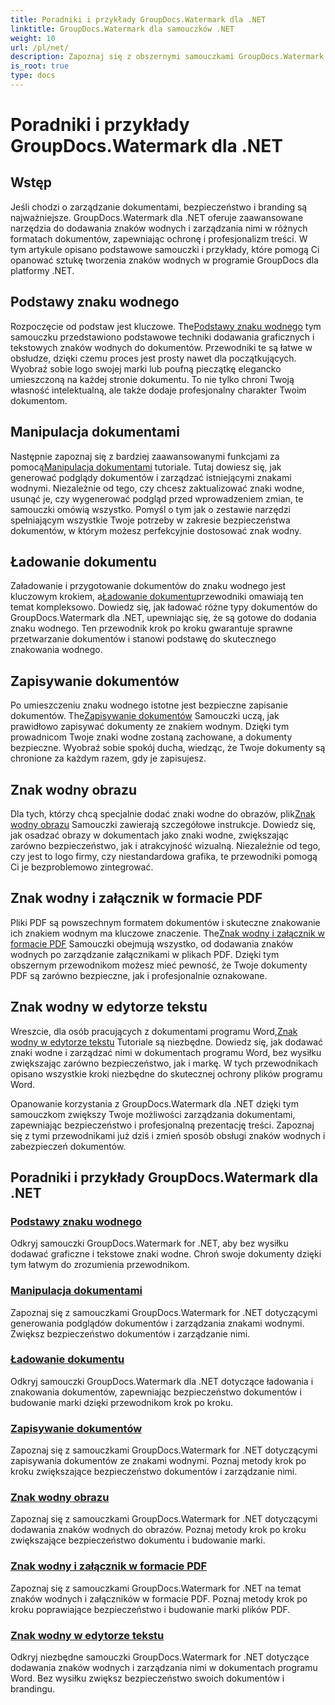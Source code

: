 ```yaml
---
title: Poradniki i przykłady GroupDocs.Watermark dla .NET
linktitle: GroupDocs.Watermark dla samouczków .NET
weight: 10
url: /pl/net/
description: Zapoznaj się z obszernymi samouczkami GroupDocs.Watermark dla .NET. Dowiedz się, jak dodawać, zarządzać i zabezpieczać znaki wodne w różnych formatach dokumentów, korzystając z przewodników krok po kroku.
is_root: true
type: docs
---
```

# Poradniki i przykłady GroupDocs.Watermark dla .NET

## Wstęp

Jeśli chodzi o zarządzanie dokumentami, bezpieczeństwo i branding są najważniejsze. GroupDocs.Watermark dla .NET oferuje zaawansowane narzędzia do dodawania znaków wodnych i zarządzania nimi w różnych formatach dokumentów, zapewniając ochronę i profesjonalizm treści. W tym artykule opisano podstawowe samouczki i przykłady, które pomogą Ci opanować sztukę tworzenia znaków wodnych w programie GroupDocs dla platformy .NET.

## Podstawy znaku wodnego

 Rozpoczęcie od podstaw jest kluczowe. The[Podstawy znaku wodnego](./watermarking-basics/) tym samouczku przedstawiono podstawowe techniki dodawania graficznych i tekstowych znaków wodnych do dokumentów. Przewodniki te są łatwe w obsłudze, dzięki czemu proces jest prosty nawet dla początkujących. Wyobraź sobie logo swojej marki lub poufną pieczątkę elegancko umieszczoną na każdej stronie dokumentu. To nie tylko chroni Twoją własność intelektualną, ale także dodaje profesjonalny charakter Twoim dokumentom.

## Manipulacja dokumentami

 Następnie zapoznaj się z bardziej zaawansowanymi funkcjami za pomocą[Manipulacja dokumentami](./document-manipulation/) tutoriale. Tutaj dowiesz się, jak generować podglądy dokumentów i zarządzać istniejącymi znakami wodnymi. Niezależnie od tego, czy chcesz zaktualizować znaki wodne, usunąć je, czy wygenerować podgląd przed wprowadzeniem zmian, te samouczki omówią wszystko. Pomyśl o tym jak o zestawie narzędzi spełniającym wszystkie Twoje potrzeby w zakresie bezpieczeństwa dokumentów, w którym możesz perfekcyjnie dostosować znak wodny.

## Ładowanie dokumentu

 Załadowanie i przygotowanie dokumentów do znaku wodnego jest kluczowym krokiem, a[Ładowanie dokumentu](./document-loadings/)przewodniki omawiają ten temat kompleksowo. Dowiedz się, jak ładować różne typy dokumentów do GroupDocs.Watermark dla .NET, upewniając się, że są gotowe do dodania znaku wodnego. Ten przewodnik krok po kroku gwarantuje sprawne przetwarzanie dokumentów i stanowi podstawę do skutecznego znakowania wodnego.

## Zapisywanie dokumentów

 Po umieszczeniu znaku wodnego istotne jest bezpieczne zapisanie dokumentów. The[Zapisywanie dokumentów](./document-savings/) Samouczki uczą, jak prawidłowo zapisywać dokumenty ze znakiem wodnym. Dzięki tym prowadnicom Twoje znaki wodne zostaną zachowane, a dokumenty bezpieczne. Wyobraź sobie spokój ducha, wiedząc, że Twoje dokumenty są chronione za każdym razem, gdy je zapisujesz.

## Znak wodny obrazu

 Dla tych, którzy chcą specjalnie dodać znaki wodne do obrazów, plik[Znak wodny obrazu](./image-watermarkings/) Samouczki zawierają szczegółowe instrukcje. Dowiedz się, jak osadzać obrazy w dokumentach jako znaki wodne, zwiększając zarówno bezpieczeństwo, jak i atrakcyjność wizualną. Niezależnie od tego, czy jest to logo firmy, czy niestandardowa grafika, te przewodniki pomogą Ci je bezproblemowo zintegrować.

## Znak wodny i załącznik w formacie PDF

Pliki PDF są powszechnym formatem dokumentów i skuteczne znakowanie ich znakiem wodnym ma kluczowe znaczenie. The[Znak wodny i załącznik w formacie PDF](./pdf-watermarking-attachments/) Samouczki obejmują wszystko, od dodawania znaków wodnych po zarządzanie załącznikami w plikach PDF. Dzięki tym obszernym przewodnikom możesz mieć pewność, że Twoje dokumenty PDF są zarówno bezpieczne, jak i profesjonalnie oznakowane.

## Znak wodny w edytorze tekstu

 Wreszcie, dla osób pracujących z dokumentami programu Word,[Znak wodny w edytorze tekstu](./word-processing-watermarkings/) Tutoriale są niezbędne. Dowiedz się, jak dodawać znaki wodne i zarządzać nimi w dokumentach programu Word, bez wysiłku zwiększając zarówno bezpieczeństwo, jak i markę. W tych przewodnikach opisano wszystkie kroki niezbędne do skutecznej ochrony plików programu Word.

Opanowanie korzystania z GroupDocs.Watermark dla .NET dzięki tym samouczkom zwiększy Twoje możliwości zarządzania dokumentami, zapewniając bezpieczeństwo i profesjonalną prezentację treści. Zapoznaj się z tymi przewodnikami już dziś i zmień sposób obsługi znaków wodnych i zabezpieczeń dokumentów.
## Poradniki i przykłady GroupDocs.Watermark dla .NET 
### [Podstawy znaku wodnego](./watermarking-basics/)
Odkryj samouczki GroupDocs.Watermark for .NET, aby bez wysiłku dodawać graficzne i tekstowe znaki wodne. Chroń swoje dokumenty dzięki tym łatwym do zrozumienia przewodnikom.
### [Manipulacja dokumentami](./document-manipulation/)
Zapoznaj się z samouczkami GroupDocs.Watermark for .NET dotyczącymi generowania podglądów dokumentów i zarządzania znakami wodnymi. Zwiększ bezpieczeństwo dokumentów i zarządzanie nimi.
### [Ładowanie dokumentu](./document-loadings/)
Odkryj samouczki GroupDocs.Watermark dla .NET dotyczące ładowania i znakowania dokumentów, zapewniając bezpieczeństwo dokumentów i budowanie marki dzięki przewodnikom krok po kroku.
### [Zapisywanie dokumentów](./document-savings/)
Zapoznaj się z samouczkami GroupDocs.Watermark for .NET dotyczącymi zapisywania dokumentów ze znakami wodnymi. Poznaj metody krok po kroku zwiększające bezpieczeństwo dokumentów i zarządzanie nimi.
### [Znak wodny obrazu](./image-watermarkings/)
Zapoznaj się z samouczkami GroupDocs.Watermark for .NET dotyczącymi dodawania znaków wodnych do obrazów. Poznaj metody krok po kroku zwiększające bezpieczeństwo dokumentu i budowanie marki.
### [Znak wodny i załącznik w formacie PDF](./pdf-watermarking-attachments/)
Zapoznaj się z samouczkami GroupDocs.Watermark for .NET na temat znaków wodnych i załączników w formacie PDF. Poznaj metody krok po kroku poprawiające bezpieczeństwo i budowanie marki plików PDF.
### [Znak wodny w edytorze tekstu](./word-processing-watermarkings/)
Odkryj niezbędne samouczki GroupDocs.Watermark for .NET dotyczące dodawania znaków wodnych i zarządzania nimi w dokumentach programu Word. Bez wysiłku zwiększ bezpieczeństwo swoich dokumentów i brandingu.